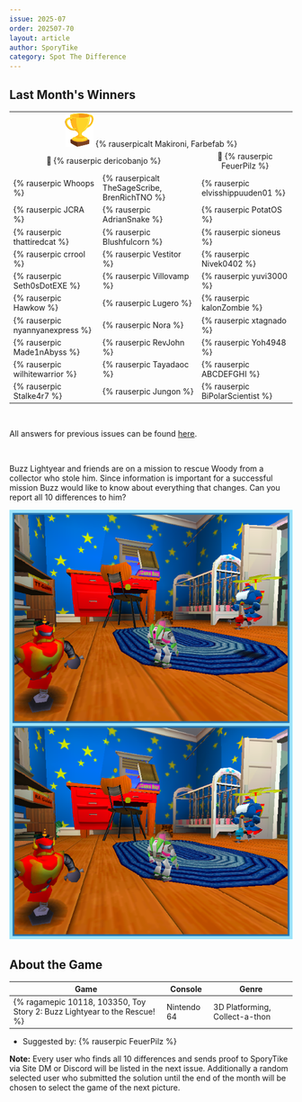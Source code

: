 ```yaml
---
issue: 2025-07
order: 202507-70
layout: article
author: SporyTike
category: Spot The Difference
---
```


## Last Month's Winners

<table><tbody>
  <tr>
    <td colspan="4" style="text-align: center; vertical-align: middle;"><div class="bingo-winner-small"><img src="../../img/trophy_small.png"/> {% rauserpicalt Makironi, Farbefab %}</div></td>
  </tr>
  <tr>
    <td colspan="2" style="text-align: center; vertical-align: middle;">🥈 {% rauserpic dericobanjo %}</td>
    <td colspan="2" style="text-align: center; vertical-align: middle;">🥉 {% rauserpic FeuerPilz %}</td>
  </tr>
  <tr>
    <td>{% rauserpic Whoops %}</td>
    <td>{% rauserpicalt TheSageScribe, BrenRichTNO %}</td>
    <td>{% rauserpic elvisshippuuden01 %}</td>
  </tr>
  <tr>
    <td>{% rauserpic JCRA %}</td>
    <td>{% rauserpic AdrianSnake %}</td>
    <td>{% rauserpic PotatOS %}</td>
  </tr>
  <tr>
    <td>{% rauserpic thattiredcat %}</td>
    <td>{% rauserpic Blushfulcorn %}</td>
    <td>{% rauserpic sioneus %}</td>
  </tr>
  <tr>
    <td>{% rauserpic crrool %}</td>
    <td>{% rauserpic Vestitor %}</td>
    <td>{% rauserpic Nivek0402 %}</td>
  </tr>
  <tr>
    <td>{% rauserpic Seth0sDotEXE %}</td>
    <td>{% rauserpic Villovamp %}</td>
    <td>{% rauserpic yuvi3000 %}</td>
  </tr>
  <tr>
    <td>{% rauserpic Hawkow %}</td>
    <td>{% rauserpic Lugero %}</td>
    <td>{% rauserpic kalonZombie %}</td>
  </tr>
  <tr>
    <td>{% rauserpic nyannyanexpress %}</td>
    <td>{% rauserpic Nora %}</td>
    <td>{% rauserpic xtagnado %}</td>
  </tr>
  <tr>
    <td>{% rauserpic Made1nAbyss %}</td>
    <td>{% rauserpic RevJohn %}</td>
    <td>{% rauserpic Yoh4948 %}</td>
  </tr>
  <tr>
    <td>{% rauserpic wilhitewarrior %}</td>
    <td>{% rauserpic Tayadaoc %}</td>
    <td>{% rauserpic ABCDEFGHI %}</td>
  </tr>
  <tr>
    <td>{% rauserpic Stalke4r7 %}</td>
    <td>{% rauserpic Jungon %}</td>
    <td>{% rauserpic BiPolarScientist %}</td>
  </tr>
</tbody></table>

<br>

All answers for previous issues can be found [here](../spot-the-diff-answers.html).

<br>

Buzz Lightyear and friends are on a mission to rescue Woody from a collector who stole him. Since information is important for a successful mission Buzz would like to know about everything that changes. Can you report all 10 differences to him?

<p align="center">
  <img src="img/Fun/SpotTheDifference.png" />
</p>

## About the Game

| Game                                                                      | Console     | Genre                          |
| ------------------------------------------------------------------------- | ----------- | ------------------------------ |
| {% ragamepic 10118, 103350, Toy Story 2: Buzz Lightyear to the Rescue! %} | Nintendo 64 | 3D Platforming, Collect-a-thon |

* Suggested by: {% rauserpic FeuerPilz %}

**Note:** Every user who finds all 10 differences and sends proof to SporyTike via Site DM or Discord will be listed in the next issue. Additionally a random selected user who submitted the solution until the end of the month will be chosen to select the game of the next picture.
